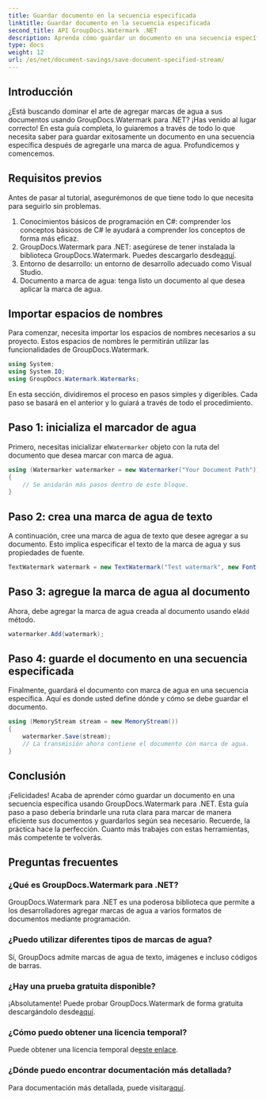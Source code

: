 ```yaml
---
title: Guardar documento en la secuencia especificada
linktitle: Guardar documento en la secuencia especificada
second_title: API GroupDocs.Watermark .NET
description: Aprenda cómo guardar un documento en una secuencia específica usando GroupDocs.Watermark para .NET con esta guía paso a paso. Perfecto para desarrolladores de todos los niveles.
type: docs
weight: 12
url: /es/net/document-savings/save-document-specified-stream/
---
```

## Introducción
¿Está buscando dominar el arte de agregar marcas de agua a sus documentos usando GroupDocs.Watermark para .NET? ¡Has venido al lugar correcto! En esta guía completa, lo guiaremos a través de todo lo que necesita saber para guardar exitosamente un documento en una secuencia específica después de agregarle una marca de agua. Profundicemos y comencemos.
## Requisitos previos
Antes de pasar al tutorial, asegurémonos de que tiene todo lo que necesita para seguirlo sin problemas.
1. Conocimientos básicos de programación en C#: comprender los conceptos básicos de C# le ayudará a comprender los conceptos de forma más eficaz.
2.  GroupDocs.Watermark para .NET: asegúrese de tener instalada la biblioteca GroupDocs.Watermark. Puedes descargarlo desde[aquí](https://releases.groupdocs.com/Watermark/net/).
3. Entorno de desarrollo: un entorno de desarrollo adecuado como Visual Studio.
4. Documento a marca de agua: tenga listo un documento al que desea aplicar la marca de agua.
## Importar espacios de nombres
Para comenzar, necesita importar los espacios de nombres necesarios a su proyecto. Estos espacios de nombres le permitirán utilizar las funcionalidades de GroupDocs.Watermark.
```csharp
using System;
using System.IO;
using GroupDocs.Watermark.Watermarks;
```
En esta sección, dividiremos el proceso en pasos simples y digeribles. Cada paso se basará en el anterior y lo guiará a través de todo el procedimiento.
## Paso 1: inicializa el marcador de agua
 Primero, necesitas inicializar el`Watermarker` objeto con la ruta del documento que desea marcar con marca de agua.
```csharp
using (Watermarker watermarker = new Watermarker("Your Document Path"))
{
    // Se anidarán más pasos dentro de este bloque.
}
```
## Paso 2: crea una marca de agua de texto
A continuación, cree una marca de agua de texto que desee agregar a su documento. Esto implica especificar el texto de la marca de agua y sus propiedades de fuente.
```csharp
TextWatermark watermark = new TextWatermark("Test watermark", new Font("Arial", 12));
```
## Paso 3: agregue la marca de agua al documento
 Ahora, debe agregar la marca de agua creada al documento usando el`Add` método.
```csharp
watermarker.Add(watermark);
```
## Paso 4: guarde el documento en una secuencia especificada
Finalmente, guardará el documento con marca de agua en una secuencia específica. Aquí es donde usted define dónde y cómo se debe guardar el documento.
```csharp
using (MemoryStream stream = new MemoryStream())
{
    watermarker.Save(stream);
    // La transmisión ahora contiene el documento con marca de agua.
}
```
## Conclusión
¡Felicidades! Acaba de aprender cómo guardar un documento en una secuencia específica usando GroupDocs.Watermark para .NET. Esta guía paso a paso debería brindarle una ruta clara para marcar de manera eficiente sus documentos y guardarlos según sea necesario. Recuerde, la práctica hace la perfección. Cuanto más trabajes con estas herramientas, más competente te volverás.
## Preguntas frecuentes
### ¿Qué es GroupDocs.Watermark para .NET?
GroupDocs.Watermark para .NET es una poderosa biblioteca que permite a los desarrolladores agregar marcas de agua a varios formatos de documentos mediante programación.
### ¿Puedo utilizar diferentes tipos de marcas de agua?
Sí, GroupDocs admite marcas de agua de texto, imágenes e incluso códigos de barras.
### ¿Hay una prueba gratuita disponible?
 ¡Absolutamente! Puede probar GroupDocs.Watermark de forma gratuita descargándolo desde[aquí](https://releases.groupdocs.com/).
### ¿Cómo puedo obtener una licencia temporal?
 Puede obtener una licencia temporal de[este enlace](https://purchase.groupdocs.com/temporary-license/).
### ¿Dónde puedo encontrar documentación más detallada?
 Para documentación más detallada, puede visitar[aquí](https://reference.groupdocs.com/Watermark/net/).